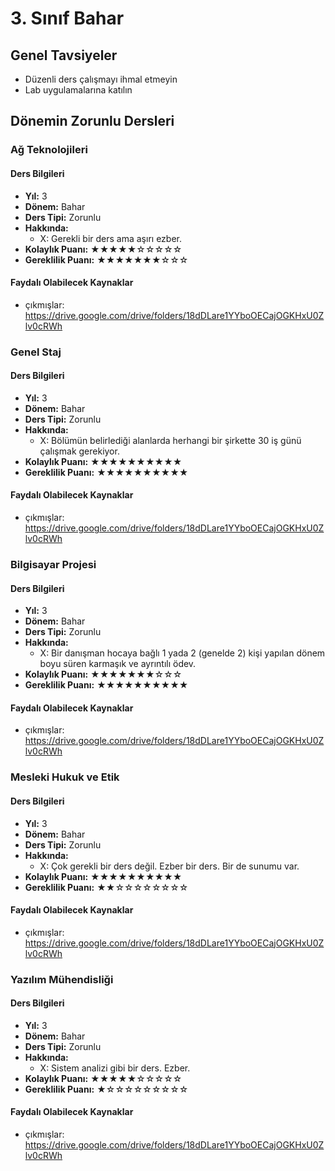 # 3. Sınıf Bahar

## Genel Tavsiyeler

- Düzenli ders çalışmayı ihmal etmeyin
- Lab uygulamalarına katılın
## Dönemin Zorunlu Dersleri


### Ağ Teknolojileri

#### Ders Bilgileri

- **Yıl:** 3
- **Dönem:** Bahar
- **Ders Tipi:** Zorunlu
- **Hakkında:**
  - X: Gerekli bir ders ama aşırı ezber.
- **Kolaylık Puanı:** ★★★★★☆☆☆☆☆
- **Gereklilik Puanı:** ★★★★★★★☆☆☆


#### Faydalı Olabilecek Kaynaklar

- çıkmışlar: https://drive.google.com/drive/folders/18dDLare1YYboOECajOGKHxU0Zlv0cRWh

### Genel Staj

#### Ders Bilgileri

- **Yıl:** 3
- **Dönem:** Bahar
- **Ders Tipi:** Zorunlu
- **Hakkında:**
  - X: Bölümün belirlediği alanlarda herhangi bir şirkette 30 iş günü çalışmak gerekiyor.
- **Kolaylık Puanı:** ★★★★★★★★★★
- **Gereklilik Puanı:** ★★★★★★★★★★


#### Faydalı Olabilecek Kaynaklar

- çıkmışlar: https://drive.google.com/drive/folders/18dDLare1YYboOECajOGKHxU0Zlv0cRWh

### Bilgisayar Projesi

#### Ders Bilgileri

- **Yıl:** 3
- **Dönem:** Bahar
- **Ders Tipi:** Zorunlu
- **Hakkında:**
  - X: Bir danışman hocaya bağlı 1 yada 2 (genelde 2) kişi yapılan dönem boyu süren karmaşık ve ayrıntılı ödev.
- **Kolaylık Puanı:** ★★★★★★★☆☆☆
- **Gereklilik Puanı:** ★★★★★★★★★★


#### Faydalı Olabilecek Kaynaklar

- çıkmışlar: https://drive.google.com/drive/folders/18dDLare1YYboOECajOGKHxU0Zlv0cRWh

### Mesleki Hukuk ve Etik

#### Ders Bilgileri

- **Yıl:** 3
- **Dönem:** Bahar
- **Ders Tipi:** Zorunlu
- **Hakkında:**
  - X: Çok gerekli bir ders değil. Ezber bir ders. Bir de sunumu var.
- **Kolaylık Puanı:** ★★★★★★★★★★
- **Gereklilik Puanı:** ★★☆☆☆☆☆☆☆☆


#### Faydalı Olabilecek Kaynaklar

- çıkmışlar: https://drive.google.com/drive/folders/18dDLare1YYboOECajOGKHxU0Zlv0cRWh

### Yazılım Mühendisliği

#### Ders Bilgileri

- **Yıl:** 3
- **Dönem:** Bahar
- **Ders Tipi:** Zorunlu
- **Hakkında:**
  - X: Sistem analizi gibi bir ders. Ezber.
- **Kolaylık Puanı:** ★★★★★☆☆☆☆☆
- **Gereklilik Puanı:** ★☆☆☆☆☆☆☆☆☆


#### Faydalı Olabilecek Kaynaklar

- çıkmışlar: https://drive.google.com/drive/folders/18dDLare1YYboOECajOGKHxU0Zlv0cRWh
